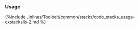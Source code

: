 <!-- usedin: [ _legacy_docker/Toolbelt] - post: -->


### Usage



{%include _inlines/Toolbelt/common/stacks/code_stacks_usage-cxstackslis-2.md %}




